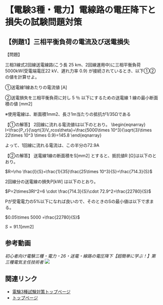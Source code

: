 # 【電験3種・電力】電線路の電圧降下と損失の試験問題対策



## 【例題1】三相平衡負荷の電流及び送電損失

【問題】

三相3線式2回線送電線路(こう長 25 km、2回線運用中)に三相平衡負荷5000kW(受電端電圧22 kV、遅れ力率 0.9) が接続されているとき、以下①②の値を計算せよ。

①送電線1線あたりの電流値 [A] 

②送電損失を三相平衡負荷に対し 5 ％ 以下にするための送電線 1 線の最小断面積の値 [mm2] 

※使用電線は、断面積1mm2、長さ1m当たりの抵抗が1/35Ωである

【①の解答】
2回線に流れる電流値Iは以下のとおり。
\begin{eqnarray}
I=\frac{P_r}{\sqrt{3}V_rcos\theta}=\frac{5000\times 10^3}{\sqrt{3}\times 22\times 10^3 \times 0.9}=145.8
\end{eqnarray}

よって、1回線に流れる電流は、この半分の72.9A

【②の解答】
送電線1線の断面積をS[mm2] とすると、抵抗値R [Ω]は以下のとおり。

$R=\rho \frac{l}{S}=\frac{1}{35}\frac{25\times 10^3}{S}=\frac{714.3}{S}$

2回線分の送電線の損失P[kW] は以下のとおり。

$P=2\times3RI^2=6 \cdot \frac{714.3}{S}\cdot 72.9^2=\frac{22780}{S}$

Pが受電電力の5%以下になれば良いので、そのときのSの最小値は以下で求まる。

$0.05\times 5000 =\frac{22780}{S}$

$S=91.1[mm2]$




## 参考動画

*初心者向け電験三種・電力・26・送電・線路の電圧降下【超簡単に学ぶ！】第三種電気主任技術者*
 [![](https://img.youtube.com/vi/Yl0i2OwpHXo/0.jpg)](https://www.youtube.com/watch?v=Yl0i2OwpHXo)


## 関連リンク

- [電験3種試験対策トップページ](../index.md)
- [トップページ](../../../index.md)